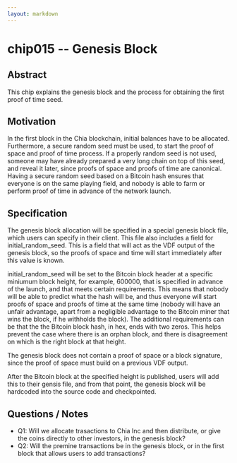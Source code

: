 ```yaml
---
layout: markdown
---
```


# chip015 -- Genesis Block

## Abstract

This chip explains the genesis block and the process for obtaining the first proof of time seed.

## Motivation

In the first block in the Chia blockchain, initial balances have to be allocated. Furthermore, a secure random seed must be used, to start the proof of space and proof of time process. If a properly random seed is not used, someone may have already prepared a very long chain on top of this seed, and reveal it later, since proofs of space and proofs of time are canonical.  
Having a secure random seed based on a Bitcoin hash ensures that everyone is on the same playing field, and nobody is able to farm or perform proof of time in advance of the network launch.

## Specification

The genesis block allocation will be specified in a special genesis block file, which users can specify in their client. This file also includes a field for initial_random_seed. This is a field that will act as the VDF output of the genesis block, so the proofs of space and time will start immediately after this value is known.

initial_random_seed will be set to the Bitcoin block header at a specific miniumum block height, for example, 600000, that is specified in advance of the launch, and that meets certain requirements. This means that nobody will be able to predict what the hash will be, and thus everyone will start proofs of space and proofs of time at the same time (nobody will have an unfair advantage, apart from a negligible advantage to the Bitcoin miner that wins the block, if he withholds the block). The additional requirements can be that the the Bitcoin block hash, in hex, ends with two zeros. This helps prevent the case where there is an orphan block, and there is disagreement on which is the right block at that height.

The genesis block does not contain a proof of space or a block signature, since the proof of space must build on a previous VDF output.

After the Bitcoin block at the specified height is published, users will add this to their gensis file, and from that point, the genesis block will be hardcoded into the source code and checkpointed.

## Questions / Notes
- Q1: Will we allocate trasactions to Chia Inc and then distribute, or give the coins directly to other investors, in the genesis block?
- Q2: Will the premine transactions be in the genesis block, or in the first block that allows users to add transactions?
